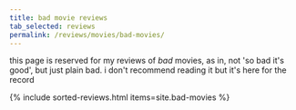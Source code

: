 ```yaml
---
title: bad movie reviews
tab_selected: reviews
permalink: /reviews/movies/bad-movies/
---
```

this page is reserved for my reviews of *bad* movies, as in, not 'so bad it's good', but just plain bad. i don't recommend reading it but it's here for the record

{% include sorted-reviews.html items=site.bad-movies %}
